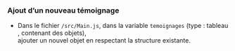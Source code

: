 ### Ajout d’un nouveau témoignage

- Dans le fichier `/src/Main.js`, dans la variable `temoignages` (type : tableau , contenant des objets),  
  ajouter un nouvel objet en respectant la structure existante.
